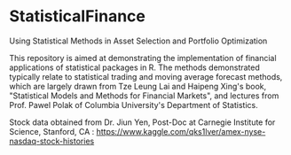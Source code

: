 # StatisticalFinance
Using Statistical Methods in Asset Selection and Portfolio Optimization

This repository is aimed at demonstrating the implementation of financial applications of statistical packages in R. The methods demonstrated typically relate to statistical trading and moving average forecast methods, which are largely drawn from Tze Leung Lai and Haipeng Xing's book, "Statistical Models and Methods for Financial Markets", and lectures from Prof. Pawel Polak of Columbia University's Department of Statistics.

Stock data obtained from Dr. Jiun Yen, Post-Doc at Carnegie Institute for Science, Stanford, CA : https://www.kaggle.com/qks1lver/amex-nyse-nasdaq-stock-histories
